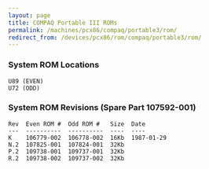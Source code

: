 ```yaml
---
layout: page
title: COMPAQ Portable III ROMs
permalink: /machines/pcx86/compaq/portable3/rom/
redirect_from: /devices/pcx86/rom/compaq/portable3/rom/
---
```


### System ROM Locations

	U89 (EVEN)
	U72 (ODD)

### System ROM Revisions (Spare Part 107592-001)

	Rev  Even ROM #  Odd ROM #   Size  Date
	---  ----------  ----------  ----  ----
	K    106779-002  106778-002  16Kb  1987-01-29
	N.2  107825-001  107824-001  32Kb
	P.2  109738-001  109737-001  32Kb
	R.2  109738-002  109737-002  32Kb
